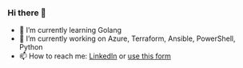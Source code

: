 ### Hi there 👋
- 🌱 I’m currently learning Golang
- 🔭 I’m currently working on Azure, Terraform, Ansible, PowerShell, Python
- 📫 How to reach me: [LinkedIn](https://www.linkedin.com/in/fxcat/) or [use this form](https://lazywinadmin.com/about.html#contact-me)


<!--
**lazywinadmin/lazywinadmin** is a ✨ _special_ ✨ repository because its `README.md` (this file) appears on your GitHub profile.

Here are some ideas to get you started:


- 🌱 I’m currently learning ...
- 👯 I’m looking to collaborate on ...
- 🤔 I’m looking for help with ...
- 💬 Ask me about ...
- 📫 How to reach me: ...
- 😄 Pronouns: ...
- ⚡ Fun fact: ...
-->
